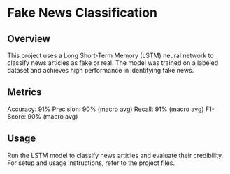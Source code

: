 # Fake News Classification

## Overview

This project uses a Long Short-Term Memory (LSTM) neural network to classify news articles as fake or real. The model was trained on a labeled dataset and achieves high performance in identifying fake news.

## Metrics

Accuracy: 91%
Precision: 90% (macro avg)
Recall: 91% (macro avg)
F1-Score: 90% (macro avg)

## Usage

Run the LSTM model to classify news articles and evaluate their credibility. For setup and usage instructions, refer to the project files.

